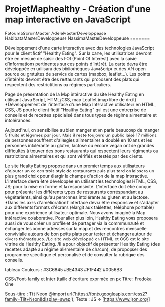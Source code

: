 # ProjetMaphealthy - Création d'une map interactive en JavaScript 

 FatoumaScrumMaster AdèleMasterDeveloppeuse HabibataMasterDeveloppeuse NassimaMasterDeveloppeuse =======
 
Développement d'une carte interactive avec des technologies JavaScript pour le client fictif "Healthy Eating". Sur la carte, les utilisatrices devront être en mesure de saisir des POI (Point Of Interest) avec la saisie d’informations pertinentes sur ces points d’intérêt. La carte devra être développée en utilisant des bibliothèques JavaScript et des API open source ou gratuites de service de cartes (mapbox, leaflet...). Les points d’intérêts devront être des restaurants qui proposent des plats qui respectent des restrictitions ou régimes particuliers. 

Page de présentation de la Map intéractive du site Healthy Eating en utilisant Java Script, HTML/CSS, map Leaflet (map libre de droit)
*Développement de l'interface d'une Map Intéractive utilisateur en HTML, CSS, JS pour le client fictif "Healthy Eating" qui est une entreprise de conseils et de recettes spécialisé dans tous types de régime alimentaire et intolérances. 

Aujourd'hui, on sensibilise au bien manger et on parle beaucoup de manger 5 fruits et légumes par jour. 
Mais il reste toujours un public laisé 17 millions de personnes souffrent d'allergies alimentaires a doublé en 10 ans et les personnes intolérante au gluten, lactose ou encore vegan ont de grandes difficultés à trouver des bons restaurants qui respectent leurs régiments ou restrictions alimentaires et qui sont vérifiés et testés par des clients. 

Le site Healty Eating propose dans un premier temps aux utilisateurs d'ajouter un de ces trois style de restaurants puis plus tard on laissera un plus grand choix pour élargir le champs d'action de la map Interactive. L'interface devra être développée en utilisant les technologies HTML, CSS, JS; pour la mise en forme et la responsivité. L'interface doit être conçue pour présenter les différents types de restaurants corréspandant au végétarients, ainsi qu'au personnes intolérante au gluten et au lactose. *Dans les axes d'amélioration l'interface devra être responsive et s'adapter aux différents formats d'écrans (élargit aux tablettes, téléphone portable) pour une expérience utilisateur optimale. Nous avons imaginé la Map intéractive colaborative. Pour aller plus loin, Healthy Eating vous proposera aussi de vous créer un profile et de partager via la commmunauté et échanger les bonne adresses sur la map.et des rencontres mensuelle convivialle autours de bon petits plats pour tester et échanger autour de divers thématiques. /Le site web développé en HTML et CSS est le site vitrine de Healthy Eating. /Il a pour objectif de présenter Healthy Eating (des recettes adapté au régime aliementaire de chacun), de propopser des programme spécifique et personalisé et de consulter la rubrique des conseils.

tableau Couleurs :
#3C6845
#BE4343
#F1F442
#0056B3

CSS:/Font-family et Inter (taille d'écriture exprimée en px Titre : Fredoka One

Sous-titre : Tilt Neon @import url('https://fonts.googleapis.com/css2?family=Tilt+Neon&display=swap');
Texte : JS => [https://www.json.org/]

